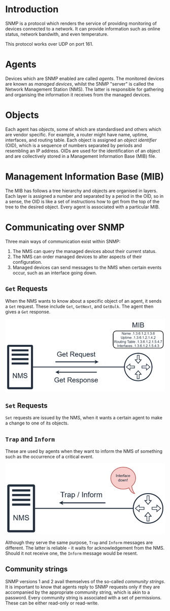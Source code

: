 # Introduction
SNMP is a protocol which renders the service of providing monitoring of devices connected to a network. It can provide information such as online status, network bandwith, and even temperature.

This protocol works over UDP on port 161.

# Agents
Devices which are SNMP enabled are called *agents*. The monitored devices are known as *managed devices*, whilst the SNMP "server" is called the Network Management Station (NMS). The latter is responsible for gathering and organising the information it receives from the managed devices.

# Objects
Each agent has *objects*, some of which are standardised and others which are vendor specific. For example, a router might have name, uptime, interfaces, and routing table. Each object is assigned an *object identifier* (OID), which is a sequence of numbers separated by periods and resembling an IP address. OIDs are used for the identification of an object and are collectively stored in a Management Information Base (MIB) file.

# Management Information Base (MIB)
The MIB has follows a tree hierarchy and objects are organised in layers. Each layer is assigned a number and separated by a period in the OID, so in a sense, the OID is like a set of instructions how to get from the top of the tree to the desired object. Every agent is associated with a particular MIB.


# Communicating over SNMP
Three main ways of communication exist within SNMP:

1. The NMS can query the managed devices about their current status.
2. The NMS can order managed devices to alter aspects of their configuration.
3. Managed devices can send messages to the NMS when certain events occur, such as an interface going down.

## `Get` Requests
When the NMS wants to know about a specific object of an agent, it sends a `Get` request. These include `Get`, `GetNext`, and `GetBulk`. The agent then gives a `Get` response.

![](Resources/Images/SNMP/Get_request.png)

## `Set` Requests
`Set` requests are issued by the NMS, when it wants a certain agent to make a change to one of its objects.

## `Trap` and `Inform`
These are used by agents when they want to inform the NMS of something such as the occurrence of a critical event.

![](Resources/Images/SNMP/trap_inform.png)

Although they serve the same purpose, `Trap` and `Inform` messages are different. The latter is reliable - it waits for acknowledgement from the NMS. Should it not receive one, the `Inform` message would be resent.

## Community strings
SNMP versions 1 and 2 avail themselves of the so-called *community strings*. It is important to know that agents reply to SNMP requests only if they are accompanied by the appropriate community string, which is akin to a password. Every community string is associated with a set of permissions. These can be either read-only or read-write.